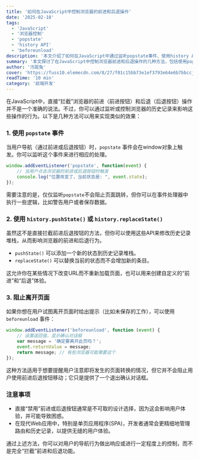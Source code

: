 ```yaml
---
title: '如何在JavaScript中控制浏览器的前进和后退操作'
date: '2025-02-18'
tags:
  - 'JavaScript'
  - '浏览器控制'
  - 'popstate'
  - 'history API'
  - 'beforeunload'
description: '本文介绍了如何在JavaScript中通过监听popstate事件、使用history API以及beforeunload事件来影响和控制浏览器的前进和后退操作，适用于单页应用(SPA)开发。'
summary: '本文探讨了在JavaScript中控制浏览器前进和后退操作的几种方法，包括使用popstate事件、history API以及beforeunload事件，帮助开发者更好地管理单页应用(SPA)中的路由和历史记录。'
author: '污斑兔'
cover: 'https://fuss10.elemecdn.com/8/27/f01c15bb73e1ef3793e64e6b7bbccjpeg.jpeg'
readTime: '10 min'
category: '前端开发'
---
```


在JavaScript中，直接“拦截”浏览器的前进（前进按钮）和后退（后退按钮）操作并不是一个准确的说法。不过，你可以通过监听或控制浏览器的历史记录来影响这些操作的行为。以下是几种方法可以用来实现类似的效果：

### 1. 使用 `popstate` 事件

当用户导航（通过前进或后退按钮）时，`popstate` 事件会在window对象上触发。你可以监听这个事件来进行相应的处理。

```javascript
window.addEventListener('popstate', function(event) {
    // 当用户点击浏览器的前进或后退按钮时触发
    console.log("位置改变了，当前状态是: ", event.state);
});
```

需要注意的是，仅仅监听`popstate`不会阻止页面跳转，但你可以在事件处理器中执行一些逻辑，比如警告用户或者保存数据。

### 2. 使用 `history.pushState()` 或 `history.replaceState()`

虽然这不是直接拦截前进后退按钮的方法，但你可以使用这些API来修改历史记录堆栈，从而影响浏览器的前进和后退行为。

- `pushState()` 可以添加一个新的状态到历史记录堆栈。
- `replaceState()` 可以替换当前的状态而不会增加新的条目。

这允许你在某些情况下改变URL而不重新加载页面，也可以用来创建自定义的“前进”和“后退”体验。

### 3. 阻止离开页面

如果你想在用户试图离开页面时给出提示（比如未保存的工作），可以使用 `beforeunload` 事件：

```javascript
window.addEventListener('beforeunload', function (event) {
    // 设置返回值，显示确认对话框
    var message = '确定要离开此页吗？';
    event.returnValue = message;
    return message; // 有些浏览器可能需要这个
});
```

这种方法适用于想要提醒用户注意即将发生的页面转换的情况，但它并不会阻止用户使用前进后退按钮移动；它只是提供了一个退出确认对话框。

### 注意事项

- 直接“禁用”前进或后退按钮通常是不可取的设计选择，因为这会影响用户体验，并可能导致困惑。
- 在现代Web应用中，特别是单页应用程序(SPA)，开发者通常会更精细地管理路由和历史记录，以提供无缝的用户体验。

通过上述方法，你可以对用户的导航行为做出响应或进行一定程度上的控制，而不是完全“拦截”前进和后退功能。